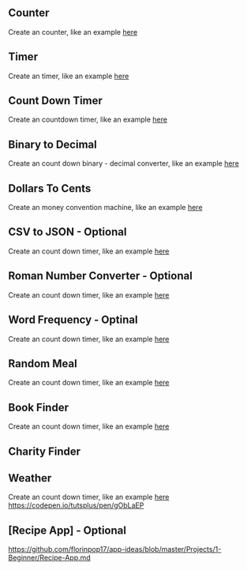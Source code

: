 ## Counter
Create an counter, like an example [here](https://prank-sonlh.netlify.app/counter/)

## Timer
Create an timer, like an example [here](https://prank-sonlh.netlify.app/timer/)

## Count Down Timer
Create an countdown timer, like an example [here](https://github.com/florinpop17/app-ideas/blob/master/Projects/1-Beginner/Countdown-Timer-App.md)

## Binary to Decimal
Create an count down binary - decimal converter, like an example [here](https://prank-sonlh.netlify.app/binary-to-decimal/)

## Dollars To Cents
Create an money convention machine, like an example [here](https://prank-sonlh.netlify.app/binary-to-decimal/)

## CSV to JSON - Optional
Create an count down timer, like an example [here](https://prank-sonlh.netlify.app/binary-to-decimal/)

## Roman Number Converter - Optional
Create an count down timer, like an example [here](https://prank-sonlh.netlify.app/binary-to-decimal/)

## Word Frequency - Optinal
Create an count down timer, like an example [here](https://prank-sonlh.netlify.app/binary-to-decimal/)


## Random Meal
Create an count down timer, like an example [here](https://prank-sonlh.netlify.app/binary-to-decimal/)

## Book Finder
Create an count down timer, like an example [here](https://prank-sonlh.netlify.app/binary-to-decimal/)
## Charity Finder

## Weather
Create an count down timer, like an example [here](https://prank-sonlh.netlify.app/binary-to-decimal/)
https://codepen.io/tutsplus/pen/gObLaEP
<!--  -->

## [Recipe App] - Optional
https://github.com/florinpop17/app-ideas/blob/master/Projects/1-Beginner/Recipe-App.md